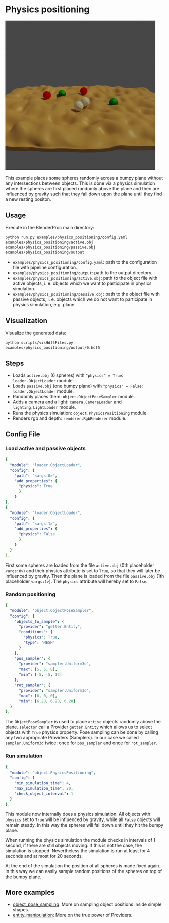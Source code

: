 # Physics positioning

![](rendering.png)

This example places some spheres randomly across a bumpy plane without any intersections between objects.
This is done via a physics simulation where the spheres are first placed randomly above the plane and then are influenced by gravity such that they fall down upon the plane until they find a new resting positon.

## Usage

Execute in the BlenderProc main directory:

```
python run.py examples/physics_positioning/config.yaml examples/physics_positioning/active.obj examples/physics_positioning/passive.obj examples/physics_positioning/output
```

* `examples/physics_positioning/config.yaml`: path to the configuration file with pipeline configuration.
* `examples/physics_positioning/output`: path to the output directory.
* `examples/physics_positioning/active.obj`: path to the object file with active objects, i. e. objects which we want to participate in physics simulation.
* `examples/physics_positioning/passive.obj`: path to the object file with passive objects, i. e. objects which we do not want to participate in physics simulation, e.g. plane.

## Visualization

Visualize the generated data:

```
python scripts/visHdf5Files.py examples/physics_positioning/output/0.hdf5
```

## Steps

* Loads `active.obj` (6 spheres) with `"physics" = True`: `loader.ObjectLoader` module.
* Loads `passive.obj` (one bumpy plane) with `"physics" = False`: `loader.ObjectLoader` module.
* Randomly places them: `object.ObjectPoseSampler` module.
* Adds a camera and a light: `camera.CameraLoader` and `lighting.LightLoader` module.
* Runs the physics simulation: `object.PhysicsPositioning` module.
* Renders rgb and depth: `renderer.RgbRenderer` module.

## Config File

### Load active and passive objects

```yaml
{
  "module": "loader.ObjectLoader",
  "config": {
    "path": "<args:0>",
    "add_properties": {
      "physics": True 
      }
    }
},
{
  "module": "loader.ObjectLoader",
  "config": {
    "path": "<args:1>",
    "add_properties": {
      "physics": False 
      }
    }
  }
},
 ```

First some spheres are loaded from the file `active.obj` (0th placeholder `<args:0>`) and their physics attribute is set to `True`, so that they will later be influenced by gravity.
Then the plane is loaded from the file `passive.obj` (1th placeholder `<args:1>`). The `physics` attribute will hereby set to `False`. 

### Random positioning

```yaml
{
  "module": "object.ObjectPoseSampler",
  "config": {
    "objects_to_sample": {
      "provider": "getter.Entity",
      "conditions": {
        "physics": True,
        "type": "MESH"
      }
    },
    "pos_sampler": {
      "provider": "sampler.Uniform3d",
      "max": [5, 5, 8],
      "min": [-5, -5, 12]
    },
    "rot_sampler": {
      "provider": "sampler.Uniform3d",
      "max": [0, 0, 0],
      "min": [6.28, 6.28, 6.28]
  }
},
```

The `ObjectPoseSampler` is used to place `active` objects randomly above the plane. `selector` call a Provider `getter.Entity` which allows us to select objects with `True` physics property.
Pose sampling can be done by calling any two appropriate Providers (Samplers). In our case we called `sampler.Uniform3d` twice: once for `pos_sampler` and once for `rot_sampler`.

### Run simulation

```yaml
{
  "module": "object.PhysicsPositioning",
  "config": {
    "min_simulation_time": 4,
    "max_simulation_time": 20,
    "check_object_interval": 1
  }
},
```

This module now internally does a physics simulation. 
All objects with `physics` set to `True` will be influenced by gravity, while all `False` objects will remain steady.
In this way the spheres will fall down until they hit the bumpy plane.

When running the physics simulation the module checks in intervals of 1 second, if there are still objects moving. If this is not the case, the simulation is stopped.
Nevertheless the simulation is run at least for 4 seconds and at most for 20 seconds.

At the end of the simulation the position of all spheres is made fixed again.
In this way we can easily sample random positions of the spheres on top of the bumpy plane.

## More examples

* [object_pose_sampling](../object_pose_sampling): More on sampling object positions inside simple shapes.
* [entity_manipulation](../entity_manipulation): More on the true power of Providers.
